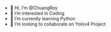 - 👋 Hi, I’m @ChuangRoy
- 👀 I’m interested in Coding
- 🌱 I’m currently learning Python
- 💞️ I’m looking to collaborate on Yolov4 Project


<!---
ChuangRoy/ChuangRoy is a ✨ special ✨ repository because its `README.md` (this file) appears on your GitHub profile.
You can click the Preview link to take a look at your changes.
--->
